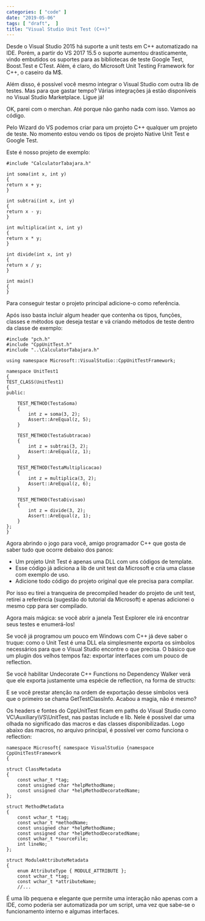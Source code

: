 ```yaml
---
categories: [ "code" ]
date: "2019-05-06"
tags: [ "draft",  ]
title: "Visual Studio Unit Test (C++)"
---
```

Desde o Visual Studio 2015 há suporte a unit tests em C++ automatizado na
IDE. Porém, a partir do VS 2017 15.5 o suporte aumentou drasticamente,
vindo embutidos os suportes para as bibliotecas de teste Google Test,
Boost.Test e CTest. Além, é claro, do Microsoft Unit Testing Framework
for C++, o caseiro da M$.

Além disso, é possível você mesmo integrar o Visual Studio com
outra lib de testes. Mas para que gastar tempo? Várias integrações
já estão disponíveis no Visual Studio Marketplace. Ligue já!

OK, parei com o merchan. Até porque não ganho nada com isso. Vamos ao
código.

Pelo Wizard do VS podemos criar para um projeto C++ qualquer um projeto
de teste. No momento estou vendo os tipos de projeto Native Unit Test
e Google Test.

Este é nosso projeto de exemplo:

    #include "CalculatorTabajara.h"
    
    int soma(int x, int y)
    {
	return x + y;
    }
    
    int subtrai(int x, int y)
    {
	return x - y;
    }
    
    int multiplica(int x, int y)
    {
	return x * y;
    }
    
    int divide(int x, int y)
    {
	return x / y;
    }
    
    int main()
    {
    }

Para conseguir testar o projeto principal adicione-o como referência.

Após isso basta incluir algum header que contenha os tipos, funções,
classes e métodos que deseja testar e vá criando métodos de teste
dentro da classe de exemplo:

    #include "pch.h"
    #include "CppUnitTest.h"
    #include "..\CalculatorTabajara.h"
    
    using namespace Microsoft::VisualStudio::CppUnitTestFramework;
    
    namespace UnitTest1
    {
	TEST_CLASS(UnitTest1)
	{
	public:
		
		TEST_METHOD(TestaSoma)
		{
			int z = soma(3, 2);
			Assert::AreEqual(z, 5);
		}
    
		TEST_METHOD(TestaSubtracao)
		{
			int z = subtrai(3, 2);
			Assert::AreEqual(z, 1);
		}
    
		TEST_METHOD(TestaMultiplicacao)
		{
			int z = multiplica(3, 2);
			Assert::AreEqual(z, 6);
		}
    
		TEST_METHOD(TestaDivisao)
		{
			int z = divide(3, 2);
			Assert::AreEqual(z, 1);
		}
	};
    }

Agora abrindo o jogo para você, amigo programador C++ que gosta de
saber tudo que ocorre debaixo dos panos:

 - Um projeto Unit Test é apenas uma DLL com uns códigos de template.
 - Esse código já adiciona a lib de unit test da Microsoft e cria uma
 classe com exemplo de uso.
 - Adicione todo código do projeto original que ele precisa para
 compilar.

Por isso eu tirei a tranqueira de precompiled header do projeto de
unit test, retirei a referência (sugestão do tutorial da Microsoft)
e apenas adicionei o mesmo cpp para ser compilado.

Agora mais mágica: se você abrir a janela Test Explorer ele irá
encontrar seus testes e enumerá-los!

Se você já programou um pouco em Windows com C++ já deve saber o
truque: como o Unit Test é uma DLL ela simplesmente exporta os símbolos
necessários para que o Visual Studio encontre o que precisa. O básico
que um plugin dos velhos tempos faz: exportar interfaces com um pouco
de reflection.

Se você habilitar Undecorate C++ Functions no Dependency Walker verá que
ele exporta justamente uma espécie de reflection, na forma de structs:

E se você prestar atenção na ordem de exportação desse símbolos
verá que o primeiro se chama GetTestClassInfo. Acabou a magia, não é
mesmo?

Os headers e fontes do CppUnitTest ficam em paths do Visual Studio como
VC\Auxiliary\VS\UnitTest, nas pastas include e lib. Nele é possível dar
uma olhada no significado das macros e das classes disponibilizadas. Logo
abaixo das macros, no arquivo principal, é possível ver como funciona
o reflection:

    namespace Microsoft{ namespace VisualStudio {namespace
    CppUnitTestFramework
    {
    
	struct ClassMetadata
	{
		const wchar_t *tag;
		const unsigned char *helpMethodName;
		const unsigned char *helpMethodDecoratedName;
	};
    
	struct MethodMetadata
	{
		const wchar_t *tag;
		const wchar_t *methodName;
		const unsigned char *helpMethodName;
		const unsigned char *helpMethodDecoratedName;
		const wchar_t *sourceFile;
		int lineNo;
	};
    
	struct ModuleAttributeMetadata
	{
		enum AttributeType { MODULE_ATTRIBUTE };
		const wchar_t *tag;
		const wchar_t *attributeName;
	    //...

É uma lib pequena e elegante que permite uma interação não apenas
com a IDE, como poderia ser automatizada por um script, uma vez que
sabe-se o funcionamento interno e algumas interfaces.

